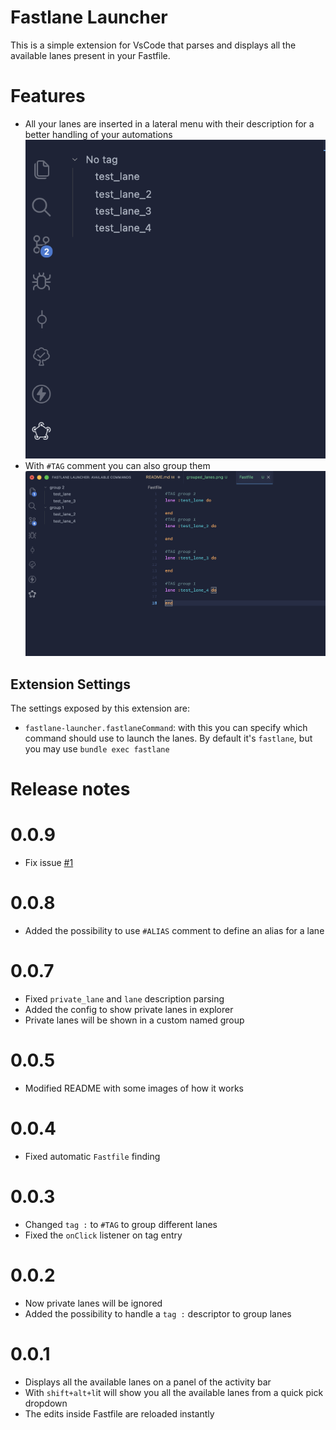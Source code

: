 # Fastlane Launcher

This is a simple extension for VsCode that parses and displays all the available lanes present in your Fastfile.

# Features

- All your lanes are inserted in a lateral menu with their description for a better handling of your automations
  ![lanes](resources/readme_files/lanes.png)
- With `#TAG` comment you can also group them
  ![grouped](resources/readme_files/grouped_lanes.png)

## Extension Settings

The settings exposed by this extension are:

- `fastlane-launcher.fastlaneCommand`: with this you can specify which command should use to launch the lanes. By default it's `fastlane`, but you may use `bundle exec fastlane`

# Release notes

# 0.0.9

- Fix issue [#1](https://github.com/smsimone/fastlane_launcher/issues/1)

# 0.0.8

- Added the possibility to use `#ALIAS` comment to define an alias for a lane

# 0.0.7

- Fixed `private_lane` and `lane` description parsing
- Added the config to show private lanes in explorer
- Private lanes will be shown in a custom named group

# 0.0.5

- Modified README with some images of how it works

# 0.0.4

- Fixed automatic `Fastfile` finding

# 0.0.3

- Changed `tag :` to `#TAG` to group different lanes
- Fixed the `onClick` listener on tag entry

# 0.0.2

- Now private lanes will be ignored
- Added the possibility to handle a `tag :` descriptor to group lanes

# 0.0.1

- Displays all the available lanes on a panel of the activity bar
- With `shift+alt+l`it will show you all the available lanes from a quick pick dropdown
- The edits inside Fastfile are reloaded instantly
